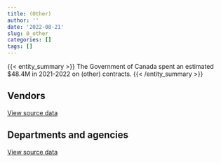```yaml
---
title: (Other)
author: ''
date: '2022-08-21'
slug: 0_other
categories: []
tags: []
---
```


<script src="/rmarkdown-libs/htmlwidgets/htmlwidgets.js"></script>
<link href="/rmarkdown-libs/datatables-css/datatables-crosstalk.css" rel="stylesheet" />
<script src="/rmarkdown-libs/datatables-binding/datatables.js"></script>
<script src="/rmarkdown-libs/jquery/jquery-3.6.0.min.js"></script>
<link href="/rmarkdown-libs/dt-core-bootstrap/css/dataTables.bootstrap.min.css" rel="stylesheet" />
<link href="/rmarkdown-libs/dt-core-bootstrap/css/dataTables.bootstrap.extra.css" rel="stylesheet" />
<script src="/rmarkdown-libs/dt-core-bootstrap/js/jquery.dataTables.min.js"></script>
<script src="/rmarkdown-libs/dt-core-bootstrap/js/dataTables.bootstrap.min.js"></script>
<link href="/rmarkdown-libs/crosstalk/css/crosstalk.min.css" rel="stylesheet" />
<script src="/rmarkdown-libs/crosstalk/js/crosstalk.min.js"></script>
<script src="/rmarkdown-libs/htmlwidgets/htmlwidgets.js"></script>
<link href="/rmarkdown-libs/datatables-css/datatables-crosstalk.css" rel="stylesheet" />
<script src="/rmarkdown-libs/datatables-binding/datatables.js"></script>
<script src="/rmarkdown-libs/jquery/jquery-3.6.0.min.js"></script>
<link href="/rmarkdown-libs/dt-core-bootstrap/css/dataTables.bootstrap.min.css" rel="stylesheet" />
<link href="/rmarkdown-libs/dt-core-bootstrap/css/dataTables.bootstrap.extra.css" rel="stylesheet" />
<script src="/rmarkdown-libs/dt-core-bootstrap/js/jquery.dataTables.min.js"></script>
<script src="/rmarkdown-libs/dt-core-bootstrap/js/dataTables.bootstrap.min.js"></script>
<link href="/rmarkdown-libs/crosstalk/css/crosstalk.min.css" rel="stylesheet" />
<script src="/rmarkdown-libs/crosstalk/js/crosstalk.min.js"></script>

{{< entity_summary >}}
The Government of Canada spent an estimated \$48.4M in 2021-2022 on (other) contracts.
{{< /entity_summary >}}

## Vendors

<div id="htmlwidget-1" style="width:100%;height:auto;" class="datatables html-widget"></div>
<script type="application/json" data-for="htmlwidget-1">{"x":{"style":"bootstrap","filter":"none","vertical":false,"data":[["<a href=\"/vendors/73719_newfoundland_labrador/\">73719 NEWFOUNDLAND LABRADOR<\/a>","<a href=\"/vendors/9168516_canada/\">9168516 CANADA<\/a>","<a href=\"/vendors/aeg_fuels/\">AEG FUELS<\/a>","<a href=\"/vendors/agilent/\">AGILENT<\/a>","<a href=\"/vendors/agriteam_canada/\">AGRITEAM CANADA<\/a>","<a href=\"/vendors/alinea_international/\">ALINEA INTERNATIONAL<\/a>","<a href=\"/vendors/als_canada/\">ALS CANADA<\/a>","<a href=\"/vendors/altis_human_resources/\">ALTIS HUMAN RESOURCES<\/a>","<a href=\"/vendors/amazon/\">AMAZON<\/a>","<a href=\"/vendors/amex_bank_of_canada/\">AMEX BANK OF CANADA<\/a>","<a href=\"/vendors/ansys_canada/\">ANSYS CANADA<\/a>","<a href=\"/vendors/aon_reed_stenhouse/\">AON REED STENHOUSE<\/a>","<a href=\"/vendors/bell_canada/\">BELL CANADA<\/a>","<a href=\"/vendors/bombardier/\">BOMBARDIER<\/a>","<a href=\"/vendors/cache_computer_consulting/\">CACHE COMPUTER CONSULTING<\/a>","<a href=\"/vendors/campbell_scientific_canada/\">CAMPBELL SCIENTIFIC CANADA<\/a>","<a href=\"/vendors/canadian_bureau_for_international_education/\">CANADIAN BUREAU FOR INTERNATIONAL EDUCATION<\/a>","<a href=\"/vendors/canadian_corps_of_commissionaires/\">CANADIAN CORPS OF COMMISSIONAIRES<\/a>","<a href=\"/vendors/cansel_survey_equipment/\">CANSEL SURVEY EQUIPMENT<\/a>","<a href=\"/vendors/cistel_technology/\">CISTEL TECHNOLOGY<\/a>","<a href=\"/vendors/consortium_transtec_et_service/\">CONSORTIUM TRANSTEC ET SERVICE<\/a>","<a href=\"/vendors/cowatersogema/\">COWATERSOGEMA<\/a>","<a href=\"/vendors/dalhousie_university/\">DALHOUSIE UNIVERSITY<\/a>","<a href=\"/vendors/deloitte_and_touche/\">DELOITTE AND TOUCHE<\/a>","<a href=\"/vendors/dew_engineering/\">DEW ENGINEERING<\/a>","<a href=\"/vendors/dnr_consulting_group/\">DNR CONSULTING GROUP<\/a>","<a href=\"/vendors/dst_consulting_engineers/\">DST CONSULTING ENGINEERS<\/a>","<a href=\"/vendors/eclipsys_solutions/\">ECLIPSYS SOLUTIONS<\/a>","<a href=\"/vendors/esbe_scientific_industries/\">ESBE SCIENTIFIC INDUSTRIES<\/a>","<a href=\"/vendors/esri/\">ESRI<\/a>","<a href=\"/vendors/excel_human_resources/\">EXCEL HUMAN RESOURCES<\/a>","<a href=\"/vendors/exp_services/\">EXP SERVICES<\/a>","<a href=\"/vendors/facca/\">FACCA<\/a>","<a href=\"/vendors/ference_company_consulting/\">FERENCE COMPANY CONSULTING<\/a>","<a href=\"/vendors/forrester_research/\">FORRESTER RESEARCH<\/a>","<a href=\"/vendors/fugro_geosurveys/\">FUGRO GEOSURVEYS<\/a>","<a href=\"/vendors/global_knowledge/\">GLOBAL KNOWLEDGE<\/a>","<a href=\"/vendors/golder_associates/\">GOLDER ASSOCIATES<\/a>","<a href=\"/vendors/goss_gilroy/\">GOSS GILROY<\/a>","<a href=\"/vendors/hewlett_packard/\">HEWLETT PACKARD<\/a>","<a href=\"/vendors/honeywell/\">HONEYWELL<\/a>","<a href=\"/vendors/hoskin_scientific/\">HOSKIN SCIENTIFIC<\/a>","<a href=\"/vendors/iic_technologies/\">IIC TECHNOLOGIES<\/a>","<a href=\"/vendors/illumina_canada/\">ILLUMINA CANADA<\/a>","<a href=\"/vendors/insa/\">INSA<\/a>","<a href=\"/vendors/institut_national_d_optique/\">INSTITUT NATIONAL D OPTIQUE<\/a>","<a href=\"/vendors/j_l_richards_associates/\">J L RICHARDS ASSOCIATES<\/a>","<a href=\"/vendors/jim_pattison_industries/\">JIM PATTISON INDUSTRIES<\/a>","<a href=\"/vendors/kpmg/\">KPMG<\/a>","<a href=\"/vendors/macdonald_dettwiler_and_associates/\">MACDONALD DETTWILER AND ASSOCIATES<\/a>","<a href=\"/vendors/mcelhanney_associates/\">MCELHANNEY ASSOCIATES<\/a>","<a href=\"/vendors/microsoft_canada/\">MICROSOFT CANADA<\/a>","<a href=\"/vendors/mishkumi_technologies/\">MISHKUMI TECHNOLOGIES<\/a>","<a href=\"/vendors/nav_canada/\">NAV CANADA<\/a>","<a href=\"/vendors/nisha_techonologies/\">NISHA TECHONOLOGIES<\/a>","<a href=\"/vendors/northern_construction/\">NORTHERN CONSTRUCTION<\/a>","<a href=\"/vendors/omnitech_electronics/\">OMNITECH ELECTRONICS<\/a>","<a href=\"/vendors/phaselock_systems_international/\">PHASELOCK SYSTEMS INTERNATIONAL<\/a>","<a href=\"/vendors/pricewaterhouse_coopers/\">PRICEWATERHOUSE COOPERS<\/a>","<a href=\"/vendors/radiation_solutions/\">RADIATION SOLUTIONS<\/a>","<a href=\"/vendors/rapiscan_systems/\">RAPISCAN SYSTEMS<\/a>","<a href=\"/vendors/raymond_chabot_grant_thornton/\">RAYMOND CHABOT GRANT THORNTON<\/a>","<a href=\"/vendors/sca_shipping_consultants_associated/\">SCA SHIPPING CONSULTANTS ASSOCIATED<\/a>","<a href=\"/vendors/sharp_electronics/\">SHARP ELECTRONICS<\/a>","<a href=\"/vendors/stantec/\">STANTEC<\/a>","<a href=\"/vendors/stratos/\">STRATOS<\/a>","<a href=\"/vendors/subaru_canada/\">SUBARU CANADA<\/a>","<a href=\"/vendors/symcor/\">SYMCOR<\/a>","<a href=\"/vendors/telus_canada/\">TELUS CANADA<\/a>","<a href=\"/vendors/testforce_systems/\">TESTFORCE SYSTEMS<\/a>","<a href=\"/vendors/the_aim_group/\">THE AIM GROUP<\/a>","<a href=\"/vendors/the_mathworks/\">THE MATHWORKS<\/a>","<a href=\"/vendors/thermo_fisher_scientific/\">THERMO FISHER SCIENTIFIC<\/a>","<a href=\"/vendors/toromont/\">TOROMONT<\/a>","<a href=\"/vendors/university_of_alberta/\">UNIVERSITY OF ALBERTA<\/a>","<a href=\"/vendors/university_of_british_columbia/\">UNIVERSITY OF BRITISH COLUMBIA<\/a>","<a href=\"/vendors/university_of_calgary/\">UNIVERSITY OF CALGARY<\/a>","<a href=\"/vendors/university_of_new_brunswick/\">UNIVERSITY OF NEW BRUNSWICK<\/a>","<a href=\"/vendors/university_of_ottawa/\">UNIVERSITY OF OTTAWA<\/a>","<a href=\"/vendors/university_of_saskatchewan/\">UNIVERSITY OF SASKATCHEWAN<\/a>","<a href=\"/vendors/university_of_waterloo/\">UNIVERSITY OF WATERLOO<\/a>","<a href=\"/vendors/vaisala_canada/\">VAISALA CANADA<\/a>","<a href=\"/vendors/vwr_international/\">VWR INTERNATIONAL<\/a>","<a href=\"/vendors/waters/\">WATERS<\/a>","<a href=\"/vendors/world_fuel_services/\">WORLD FUEL SERVICES<\/a>","<a href=\"/vendors/world_university_consortium/\">WORLD UNIVERSITY CONSORTIUM<\/a>","<a href=\"/vendors/world_university_service_of_canada/\">WORLD UNIVERSITY SERVICE OF CANADA<\/a>","<a href=\"/vendors/wsp/\">WSP<\/a>","<a href=\"/vendors/xerox/\">XEROX<\/a>"],[295619.42,null,null,null,661417.05,null,null,23432.72,null,3097732.88,6856.44,null,37480.63,null,14616.55,null,null,null,null,null,2635494.68,6157371.09,null,424860.06,99499.39,272887.53,null,132162.37,null,133972.8,null,null,null,null,374052,null,null,11842.4,20679,12172.1,389966.73,10141.52,null,186945.33,null,null,null,null,201294.17,null,null,null,7464.09,147804.21,11252.01,null,null,null,2216650.95,41948.99,1259870.28,null,null,null,64722,null,null,null,285692.67,null,null,null,null,18362.5,22000,131250,667145.97,null,98760.64,361147.76,null,null,16191.96,29715.52,null,2859178.36,1498258.21,42663.6,6071.08],[null,null,null,67.51,1061643.51,49169.72,null,null,null,3106219.82,27594.67,254493.32,null,null,null,null,null,null,64268.44,102107.6,2642715.21,6676448.23,null,null,99771.99,null,9169.08,null,null,23526.6,73304.55,null,160460,46486.92,null,1272976.99,null,null,null,null,null,19119.9,12630.02,121296.28,null,null,24973,null,null,22648.85,294540.65,null,7484.54,166450.28,21807.54,34155,null,11881.95,2222723.96,null,1263321.98,18645,869187.23,1976.14,36337,null,null,null,286475.39,41018.44,23255.4,null,null,null,null,120750,413148.61,null,188140.96,362137.2,18396,39382.93,15206.28,null,61589.4,2867011.72,1502363.02,11500,1014.62],[null,null,null,24573.45,1137457.04,67217.04,null,null,146789.12,3097732.88,null,132287.36,84326.25,0,null,10912.8,1441262.41,63000,null,145016.62,2635494.68,6658206.57,null,50030.67,99499.39,null,52292.39,null,19776.3,104122.59,191115.45,34492.49,null,317818.76,null,null,27572,null,null,null,null,null,null,null,173448.06,null,36131.75,null,null,13916.1,null,258.19,null,165995.5,15582.83,null,811148.63,null,2216650.95,24995.6,1259870.28,null,null,4745.35,48788.32,null,27429.15,4646011.25,313714.58,null,null,2932.54,null,null,null,40303.2,null,null,null,null,null,102400.14,null,null,null,2859178.36,1498258.21,29380.74,null],[null,27511.45,112783.42,26294.52,1137457.04,2855110.56,74214,null,1425.14,3097732.88,null,19163.29,236573.88,null,null,null,2768740.94,111300,null,null,2635494.68,6658206.57,31570,215535.55,99499.39,null,52292.39,null,18249.39,47182.11,null,null,null,1467.63,null,null,null,null,null,null,null,46491.64,null,66198.97,39712.01,61362.42,49155,143371.69,null,9708.9,null,46989.81,null,null,11188.48,null,null,null,2216650.95,null,1259870.28,null,null,4745.35,null,39874.88,null,5047006.26,449691.55,null,null,15209.42,41887.42,null,null,39913.28,11300,7158.5,null,null,null,102400.14,null,null,null,2859178.36,1498258.21,129792.28,null]],"container":"<table class=\"table table-striped table-hover row-border order-column display\">\n  <thead>\n    <tr>\n      <th>Vendor<\/th>\n      <th>2018-2019<\/th>\n      <th>2019-2020<\/th>\n      <th>2020-2021<\/th>\n      <th>2021-2022<\/th>\n    <\/tr>\n  <\/thead>\n<\/table>","options":{"order":[[4,"desc"]],"pageLength":10,"autoWidth":true,"columnDefs":[{"targets":1,"render":"function(data, type, row, meta) {\n    return type !== 'display' ? data : DTWidget.formatCurrency(data, \"$\", 2, 3, \",\", \".\", true, null);\n  }"},{"targets":2,"render":"function(data, type, row, meta) {\n    return type !== 'display' ? data : DTWidget.formatCurrency(data, \"$\", 2, 3, \",\", \".\", true, null);\n  }"},{"targets":3,"render":"function(data, type, row, meta) {\n    return type !== 'display' ? data : DTWidget.formatCurrency(data, \"$\", 2, 3, \",\", \".\", true, null);\n  }"},{"targets":4,"render":"function(data, type, row, meta) {\n    return type !== 'display' ? data : DTWidget.formatCurrency(data, \"$\", 2, 3, \",\", \".\", true, null);\n  }"},{"width":"16%","targets":[1,2,3,4]},{"className":"dt-right","targets":[1,2,3,4]}],"orderClasses":false}},"evals":["options.columnDefs.0.render","options.columnDefs.1.render","options.columnDefs.2.render","options.columnDefs.3.render"],"jsHooks":[]}</script>
<p class="text-right">
<a href="https://github.com/GoC-Spending/contracts-data/tree/main/data/out/categories/0_other/summary_by_fiscal_year_by_vendor.csv" class="source-data-link btn btn-link">View source data</a>
</p>

## Departments and agencies

<div id="htmlwidget-2" style="width:100%;height:auto;" class="datatables html-widget"></div>
<script type="application/json" data-for="htmlwidget-2">{"x":{"style":"bootstrap","filter":"none","vertical":false,"data":[["<a href=\"/departments/aafc-aac/\">Agriculture and Agri-Food Canada<\/a>","<a href=\"/departments/aandc-aadnc/\">Crown-Indigenous Relations and Northern Affairs Canada<\/a>","<a href=\"/departments/cannor/\">Canadian Northern Economic Development Agency<\/a>","<a href=\"/departments/cbsa-asfc/\">Canada Border Services Agency<\/a>","<a href=\"/departments/cer-rec/\">Canada Energy Regulator<\/a>","<a href=\"/departments/cfia-acia/\">Canadian Food Inspection Agency<\/a>","<a href=\"/departments/cnsc-ccsn/\">Canadian Nuclear Safety Commission<\/a>","<a href=\"/departments/csa-asc/\">Canadian Space Agency<\/a>","<a href=\"/departments/dfatd-maecd/\">Global Affairs Canada<\/a>","<a href=\"/departments/dfo-mpo/\">Fisheries and Oceans Canada<\/a>","<a href=\"/departments/dnd-mdn/\">National Defence<\/a>","<a href=\"/departments/ec/\">Environment and Climate Change Canada<\/a>","<a href=\"/departments/esdc-edsc/\">Employment and Social Development Canada<\/a>","<a href=\"/departments/hc-sc/\">Health Canada<\/a>","<a href=\"/departments/isc-sac/\">Indigenous Services Canada<\/a>","<a href=\"/departments/jus/\">Department of Justice Canada<\/a>","<a href=\"/departments/nrcan-rncan/\">Natural Resources Canada<\/a>","<a href=\"/departments/oag-bvg/\">Office of the Auditor General of Canada<\/a>","<a href=\"/departments/pc/\">Parks Canada<\/a>","<a href=\"/departments/phac-aspc/\">Public Health Agency of Canada<\/a>","<a href=\"/departments/ppsc-sppc/\">Public Prosecution Service of Canada<\/a>","<a href=\"/departments/pwgsc-tpsgc/\">Public Services and Procurement Canada<\/a>","<a href=\"/departments/rcmp-grc/\">Royal Canadian Mounted Police<\/a>","<a href=\"/departments/ssc-spc/\">Shared Services Canada<\/a>","<a href=\"/departments/tbs-sct/\">Treasury Board of Canada Secretariat<\/a>","<a href=\"/departments/tc/\">Transport Canada<\/a>"],[80270.87,null,null,1259870.28,694539.87,624897,98760.64,1268234.86,22592908.5,505380.36,4183026.06,24433.58,null,152291.66,10163.9,null,6985297.32,null,null,319158.81,null,5812153.59,586377.87,405049.89,null,null],[207576.27,null,null,1263321.98,391148.6,null,168124.12,1264999.97,22529062.93,5981797.77,2688297.97,161474.62,271538.54,132409.57,12156.82,34422.38,4907661.26,18645,284937,262970.36,null,4766930.52,432417.5,null,null,null],[11399.11,null,null,1259870.28,11534.5,10447.5,null,985521.89,28599742.37,4863648.93,605354.82,null,73180.39,136527.47,72267.08,null,4858885.57,null,51880.65,128954.81,84326.25,9138489.01,null,173448.06,null,83243.72],[120921.01,47696.06,39874.88,1532611.46,80726.31,null,279255.63,853623.15,28500756.86,124554,254198.47,null,null,340821.33,111300,null,5199821.77,null,326692.53,34030.9,236573.88,10041648.8,null,64705.28,24998.99,179833.58]],"container":"<table class=\"table table-striped table-hover row-border order-column display\">\n  <thead>\n    <tr>\n      <th>Department<\/th>\n      <th>2018-2019<\/th>\n      <th>2019-2020<\/th>\n      <th>2020-2021<\/th>\n      <th>2021-2022<\/th>\n    <\/tr>\n  <\/thead>\n<\/table>","options":{"order":[[4,"desc"]],"pageLength":10,"autoWidth":true,"columnDefs":[{"targets":1,"render":"function(data, type, row, meta) {\n    return type !== 'display' ? data : DTWidget.formatCurrency(data, \"$\", 2, 3, \",\", \".\", true, null);\n  }"},{"targets":2,"render":"function(data, type, row, meta) {\n    return type !== 'display' ? data : DTWidget.formatCurrency(data, \"$\", 2, 3, \",\", \".\", true, null);\n  }"},{"targets":3,"render":"function(data, type, row, meta) {\n    return type !== 'display' ? data : DTWidget.formatCurrency(data, \"$\", 2, 3, \",\", \".\", true, null);\n  }"},{"targets":4,"render":"function(data, type, row, meta) {\n    return type !== 'display' ? data : DTWidget.formatCurrency(data, \"$\", 2, 3, \",\", \".\", true, null);\n  }"},{"width":"16%","targets":[1,2,3,4]},{"className":"dt-right","targets":[1,2,3,4]}],"orderClasses":false}},"evals":["options.columnDefs.0.render","options.columnDefs.1.render","options.columnDefs.2.render","options.columnDefs.3.render"],"jsHooks":[]}</script>
<p class="text-right">
<a href="https://github.com/GoC-Spending/contracts-data/tree/main/data/out/categories/0_other/summary_by_fiscal_year_by_department.csv" class="source-data-link btn btn-link">View source data</a>
</p>
